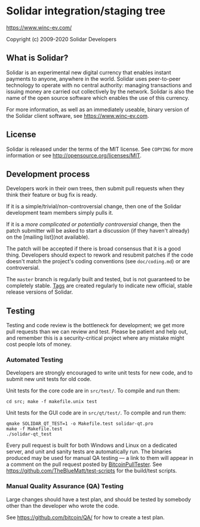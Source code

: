 Solidar integration/staging tree
=================================

https://www.winc-ev.com/

Copyright (c) 2009-2020 Solidar Developers

What is Solidar?
-----------------

Solidar is an experimental new digital currency that enables instant payments to
anyone, anywhere in the world. Solidar uses peer-to-peer technology to operate
with no central authority: managing transactions and issuing money are carried
out collectively by the network. Solidar is also the name of the open source
software which enables the use of this currency.

For more information, as well as an immediately useable, binary version of
the Solidar client software, see https://www.winc-ev.com.

License
-------

Solidar is released under the terms of the MIT license. See `COPYING` for more
information or see http://opensource.org/licenses/MIT.

Development process
-------------------

Developers work in their own trees, then submit pull requests when they think
their feature or bug fix is ready.

If it is a simple/trivial/non-controversial change, then one of the Solidar
development team members simply pulls it.

If it is a *more complicated or potentially controversial* change, then the patch
submitter will be asked to start a discussion (if they haven't already) on the
[mailing list](not available).

The patch will be accepted if there is broad consensus that it is a good thing.
Developers should expect to rework and resubmit patches if the code doesn't
match the project's coding conventions (see `doc/coding.md`) or are
controversial.

The `master` branch is regularly built and tested, but is not guaranteed to be
completely stable. [Tags](https://github.com/solidar/solidar/tags) are created
regularly to indicate new official, stable release versions of Solidar.

Testing
-------

Testing and code review is the bottleneck for development; we get more pull
requests than we can review and test. Please be patient and help out, and
remember this is a security-critical project where any mistake might cost people
lots of money.

### Automated Testing

Developers are strongly encouraged to write unit tests for new code, and to
submit new unit tests for old code.

Unit tests for the core code are in `src/test/`. To compile and run them:

    cd src; make -f makefile.unix test

Unit tests for the GUI code are in `src/qt/test/`. To compile and run them:

    qmake SOLIDAR_QT_TEST=1 -o Makefile.test solidar-qt.pro
    make -f Makefile.test
    ./solidar-qt_test

Every pull request is built for both Windows and Linux on a dedicated server,
and unit and sanity tests are automatically run. The binaries produced may be
used for manual QA testing — a link to them will appear in a comment on the
pull request posted by [BitcoinPullTester](https://github.com/BitcoinPullTester). See https://github.com/TheBlueMatt/test-scripts
for the build/test scripts.

### Manual Quality Assurance (QA) Testing

Large changes should have a test plan, and should be tested by somebody other
than the developer who wrote the code.

See https://github.com/bitcoin/QA/ for how to create a test plan.
